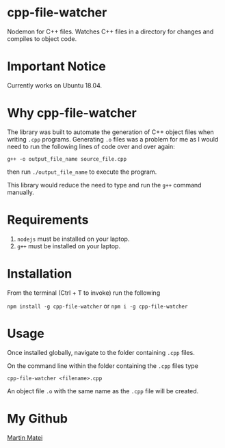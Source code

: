 # cpp-file-watcher
Nodemon for C++ files. Watches C++ files in a directory for changes and compiles to object code. 

# Important Notice

Currently works on Ubuntu 18.04.

# Why cpp-file-watcher
The library was built to automate the generation of C++ object files when writing `.cpp` programs. Generating `.o` files was a problem for me as I would need to run the following lines of code over and over again:

`g++ -o output_file_name source_file.cpp`

then run `./output_file_name` to execute the program.

This library would reduce the need to type and run the `g++` command manually.

# Requirements

1. `nodejs` must be installed on your laptop.
2. `g++` must be installed on your laptop.

# Installation

From the terminal (Ctrl + T to invoke) run the following 

`npm install -g cpp-file-watcher` 
        or
`npm i -g cpp-file-watcher`

# Usage
 
 Once installed globally, navigate to the folder containing `.cpp` files. 

 On the command line within the folder containing the `.cpp` files type

 `cpp-file-watcher <filename>.cpp`

 An object file `.o` with the same name as the `.cpp` file will be created. 

# My Github
[Martin Matei](https://github.com/MateiMartin)

